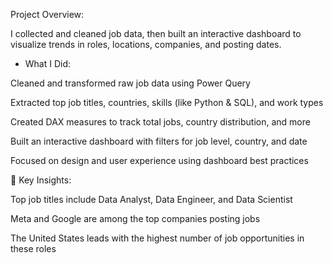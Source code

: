 Project Overview:

I collected and cleaned job data, then built an interactive dashboard to visualize trends in roles, locations, companies, and posting dates.

- What I Did:

Cleaned and transformed raw job data using Power Query

Extracted top job titles, countries, skills (like Python & SQL), and work types

Created DAX measures to track total jobs, country distribution, and more

Built an interactive dashboard with filters for job level, country, and date

Focused on design and user experience using dashboard best practices

📌 Key Insights:

Top job titles include Data Analyst, Data Engineer, and Data Scientist

Meta and Google are among the top companies posting jobs

The United States leads with the highest number of job opportunities in these roles
